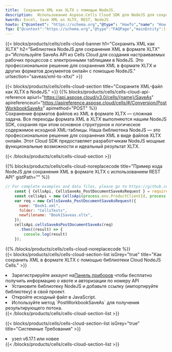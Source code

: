 ```yaml
---
title:  Сохраните XML как XLTX с помощью NodeJS.
description:  Использование Aspose.Cells Cloud SDK для NodeJS для сохранения файла формата XML как файла формата XLTX.
kwords: Excel, Save XML as XLTX, REST, NodeJS
howto: {"@context": "https://schema.org","@type": "HowTo","name": "How to save XML as XLTX using the Cells Cloud NodeJS library.","description": "How to save XML as XLTX using the Cells Cloud NodeJS library.","image": {"@type": "ImageObject"},"url": "/nodejs/saveas/xml-to-xltx/","step": [{ "@type": "HowToStep","name": "How to save XML as XLTX using the Cells Cloud NodeJS library. step 1", "image": {"@type": "ImageObject",},"url": "/nodejs/saveas/xml-to-xltx/","text": "Register an account at <a href='https://dashboard.aspose.cloud/'>Dashboard</a> to get free API quota & authorization details",},{ "@type": "HowToStep","name": "How to save XML as XLTX using the Cells Cloud NodeJS library. step 1", "image": {"@type": "ImageObject",},"url": "/nodejs/saveas/xml-to-xltx/","text": "Install NodeJS library and add the reference (import the library) to your project.",},{ "@type": "HowToStep","name": "How to save XML as XLTX using the Cells Cloud NodeJS library. step 1", "image": {"@type": "ImageObject",},"url": "/nodejs/saveas/xml-to-xltx/","text": "Open the source file in JavaScript.",},{ "@type": "HowToStep","name": "How to save XML as XLTX using the Cells Cloud NodeJS library. step 1", "image": {"@type": "ImageObject",},"url": "/nodejs/saveas/xml-to-xltx/","text": "Use the `PostWorkbookSaveAs` method to retrieve the resulting stream.",}, ],"supply": {"@type": "HowToSupply","name": "document"},"tool": [{"@type": "HowToTool","name": "Visual Studio, Visual Studio Code, WebStorm"},{"@type": "HowToTool","name": "Aspose Cells"}],"totalTime": "PT6M"}
fqa: {"@context":"https://schema.org","@type":"FAQPage","mainEntity":[{"@type":"Question","name":"Why save file as other formats file in C# using REST API?","acceptedAnswer":{"@type":"Answer","text":"Documents are encoded in many ways, and some files may be incompatible with the software you use. To open and read such files, just save them as appropriate file formats.<br/><ol><li>Install .NET SDK and add the reference (import the library) to your project.</li><li>Open the source file in C# using REST API.</li><li>Call the PostWorkbookSaveAsRequest() method, passing an output filename with required extension.</li><li>Get the result of save as a separate file.</li></ol>"}},{"@type":"Question","name":"What file formats can I save as with your C# library?","acceptedAnswer":{"@type":"Answer","text":"We support a variety of file formats for conversion using .NET library, including XLSX, Excel, xls , PDF, CSV, HTML, Markdown, XML, PNG, JPG, TIFF, Json, TXT and many more."}},{"@type":"Question","name":"What is the maximum allowed file size for conversion using this .NET library?","acceptedAnswer":{"@type":"Answer","text":"There are no file size limits for format conversions using .NET library."}}]}
---
```

{{< blocks/products/cells/cells-cloud-banner h1="Сохранить XML как XLTX" h2="Библиотека NodeJS для сохранения XML в формате XLTX" p="Используйте SaveAs API из Cells Cloud для создания настраиваемых рабочих процессов с электронными таблицами в NodeJS. Это профессиональное решение для сохранения XML в формате XLTX и других форматов документов онлайн с помощью NodeJS." urlsection="saveas/xml-to-xltx/" >}}

{{< blocks/products/cells/cells-cloud-section title="Сохраните XML-файл как XLTX в NodeJS." >}}
{{% blocks/products/cells/cells-cloud-api-reference apiurl="https://api.aspose.cloud/v3.0/cells/{name}/SaveAs" apireferenceurl="https://apireference.aspose.cloud/cells/#/Conversion/PostWorkbookSaveAs" apimethod="POST" %}}
<br/>
Сохранение форматов файлов из XML в формате XLTX — сложная задача. Все переходы формата XML в XLTX выполняются нашим NodeJS SDK, сохраняя при этом основное структурное и логическое содержимое исходной XML-таблицы. Наша библиотека NodeJS — это профессиональное решение для сохранения XML в виде файлов XLTX онлайн. Этот Cloud SDK предоставляет разработчикам NodeJS мощные функциональные возможности и идеальный результат XLTX.

{{< /blocks/products/cells/cells-cloud-section >}}

{{% blocks/products/cells/cells-cloud-noreplacecode title="Пример кода NodeJS для сохранения XML в формате XLTX с использованием REST API" gistPath="" %}}
  
```js
// For complete examples and data files, please go to https://github.com/aspose-cells-cloud/aspose-cells-cloud-node/
    const { CellsApi, CellsSaveAs_PostDocumentSaveAsRequest } = require("asposecellscloud");
    const cellsApi = new CellsApi(process.env.ProductClientId, process.env.ProductClientSecret);
    var req = new CellsSaveAs_PostDocumentSaveAsRequest({
      name: "Book1.xml",
      folder: "CellsTests",
      newfilename: "Book1Saveas.xltx",
    });
    cellsApi.cellsSaveAsPostDocumentSaveAs(req)
      .then((result) => {
        console.log(result)
    });
```
  
{{% /blocks/products/cells/cells-cloud-noreplacecode %}}
<br/>
{{< blocks/products/cells/cells-cloud-section-list isGrey="true" title="Как сохранить XML в формате XLTX с помощью библиотеки Cloud NodeJS Cells." >}}
<li> Зарегистрируйте аккаунт на<a href="https://dashboard.aspose.cloud/">Панель приборов</a> чтобы бесплатно получить информацию о квоте и авторизации по номеру API</li>
<li>Установите библиотеку NodeJS и добавьте ссылку (импортируйте библиотеку) в свой проект.</li>
<li>Откройте исходный файл в JavaScript.</li>
<li>Используйте метод `PostWorkbookSaveAs` для получения результирующего потока.</li>
{{< /blocks/products/cells/cells-cloud-section-list >}}

{{< blocks/products/cells/cells-cloud-section-list isGrey="true" title="Системные Требования" >}}
<li>узел v6.17.1 или новее</li>
{{< /blocks/products/cells/cells-cloud-section-list >}}
